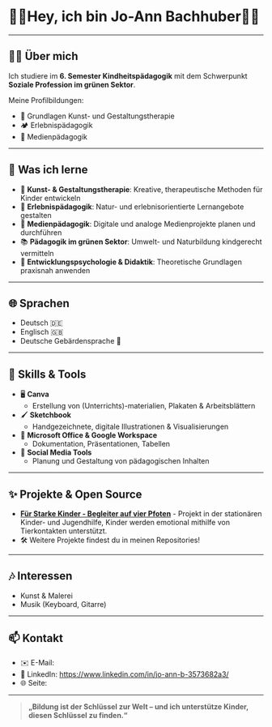 # 👋🏼Hey, ich bin Jo-Ann Bachhuber🙋‍♀️

---

## 🧑‍🏫 Über mich
Ich studiere im **6. Semester Kindheitspädagogik** mit dem Schwerpunkt **Soziale Profession im grünen Sektor**.  

Meine Profilbildungen:
- 🎨 Grundlagen Kunst- und Gestaltungstherapie  
- 🏕️ Erlebnispädagogik
- 🎥 Medienpädagogik

---

## 🧠 Was ich lerne

- 🎨 **Kunst- & Gestaltungstherapie**: Kreative, therapeutische Methoden für Kinder entwickeln  
- 🌿 **Erlebnispädagogik**: Natur- und erlebnisorientierte Lernangebote gestalten  
- 📱 **Medienpädagogik**: Digitale und analoge Medienprojekte planen und durchführen  
- 📚 **Pädagogik im grünen Sektor**: Umwelt- und Naturbildung kindgerecht vermitteln  
- 🧩 **Entwicklungspsychologie & Didaktik**: Theoretische Grundlagen praxisnah anwenden  

---

## 🌐 Sprachen
- Deutsch 🇩🇪  
- Englisch 🇬🇧  
- Deutsche Gebärdensprache 🤟  

---

## 🎨 Skills & Tools
- 🖥️ **Canva**  
  - Erstellung von (Unterrichts)-materialien, Plakaten & Arbeitsblättern  
- 🖌️ **Sketchbook**  
  - Handgezeichnete, digitale Illustrationen & Visualisierungen  
- 📝 **Microsoft Office & Google Workspace**  
  - Dokumentation, Präsentationen, Tabellen  
- 📱 **Social Media Tools**  
  - Planung und Gestaltung von pädagogischen Inhalten  

---

## ✨ Projekte & Open Source
- [**Für Starke Kinder - Begleiter auf vier Pfoten**](LINK) - Projekt in der stationären Kinder- und Jugendhilfe, Kinder werden emotional mithilfe von Tierkontakten unterstützt.
- 🛠️ Weitere Projekte findest du in meinen Repositories!

---

## 🎶 Interessen
- Kunst & Malerei  
- Musik (Keyboard, Gitarre)  

---

## 📫 Kontakt
- ✉️ E-Mail: 
- 💬 LinkedIn: https://www.linkedin.com/in/jo-ann-b-3573682a3/
- 🌐 Seite:

---

> **„Bildung ist der Schlüssel zur Welt – und ich unterstütze Kinder, diesen Schlüssel zu finden.“**
